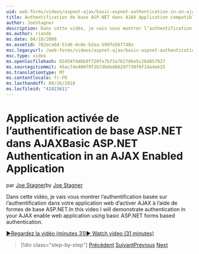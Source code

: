 ```yaml
---
uid: web-forms/videos/aspnet-ajax/basic-aspnet-authentication-in-an-ajax-enabled-application
title: Authentification de base ASP.NET dans AJAX Application compatible | Microsoft Docs
author: JoeStagner
description: Dans cette vidéo, je vais vous montrer l’authentification basée sur l’authentification dans votre application web d’activer AJAX à l’aide de formes de base ASP.NET.
ms.author: riande
ms.date: 04/10/2008
ms.assetid: 782eca6d-51d6-4c8e-b2ea-59dfa567740a
msc.legacyurl: /web-forms/videos/aspnet-ajax/basic-aspnet-authentication-in-an-ajax-enabled-application
msc.type: video
ms.openlocfilehash: 02454f4d6b9f728fe7bf3a7627dbe5c26d857927
ms.sourcegitcommit: 45ac74e400f9f2b7dbded66297730f6f14a4eb25
ms.translationtype: MT
ms.contentlocale: fr-FR
ms.lasthandoff: 08/16/2018
ms.locfileid: "41823611"
---
```

<a name="basic-aspnet-authentication-in-an-ajax-enabled-application"></a><span data-ttu-id="5ce4f-103">Application activée de l’authentification de base ASP.NET dans AJAX</span><span class="sxs-lookup"><span data-stu-id="5ce4f-103">Basic ASP.NET Authentication in an AJAX Enabled Application</span></span>
====================
<span data-ttu-id="5ce4f-104">par [Joe Stagner](https://github.com/JoeStagner)</span><span class="sxs-lookup"><span data-stu-id="5ce4f-104">by [Joe Stagner](https://github.com/JoeStagner)</span></span>

<span data-ttu-id="5ce4f-105">Dans cette vidéo, je vais vous montrer l’authentification basée sur l’authentification dans votre application web d’activer AJAX à l’aide de formes de base ASP.NET.</span><span class="sxs-lookup"><span data-stu-id="5ce4f-105">In this video I will demonstrate authentication in your AJAX enable web application using basic ASP.NET forms based authentication.</span></span>

[<span data-ttu-id="5ce4f-106">&#9654;Regardez la vidéo (minutes 31)</span><span class="sxs-lookup"><span data-stu-id="5ce4f-106">&#9654; Watch video (31 minutes)</span></span>](https://channel9.msdn.com/Blogs/ASP-NET-Site-Videos/basic-aspnet-authentication-in-an-ajax-enabled-application)

> [!div class="step-by-step"]
> <span data-ttu-id="5ce4f-107">[Précédent](implement-infinite-data-patterns-in-ajax.md)
> [Suivant](how-to-dynamically-change-css-using-the-aspnet-ajax-updatepanel.md)</span><span class="sxs-lookup"><span data-stu-id="5ce4f-107">[Previous](implement-infinite-data-patterns-in-ajax.md)
[Next](how-to-dynamically-change-css-using-the-aspnet-ajax-updatepanel.md)</span></span>
